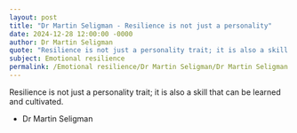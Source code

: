 ```yaml
---
layout: post
title: "Dr Martin Seligman - Resilience is not just a personality"
date: 2024-12-28 12:00:00 -0000
author: Dr Martin Seligman
quote: "Resilience is not just a personality trait; it is also a skill that can be learned and cultivated."
subject: Emotional resilience
permalink: /Emotional resilience/Dr Martin Seligman/Dr Martin Seligman - Resilience is not just a personality
---
```


Resilience is not just a personality trait; it is also a skill that can be learned and cultivated.

- Dr Martin Seligman
